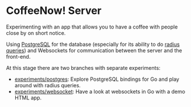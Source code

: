 # CoffeeNow! Server

Experimenting with an app that allows you to have a coffee with people close by on short notice.

Using [PostgreSQL](http://www.postgresql.org/) for the database (especially for its ability to do [radius queries](http://datachomp.com/archives/radius-queries-in-postgres/)) and Websockets for communication between the server and the front-end.

At this stage there are two branches with separate experiments:
 * [experiments/postgres](https://github.com/kdungs/coffee-now-server/tree/experiments/postgres): Explore PostgreSQL bindings for Go and play around with radius queries.
 * [experiments/websocket](https://github.com/kdungs/coffee-now-server/tree/experiments/websocket): Have a look at websockets in Go with a demo HTML app.
